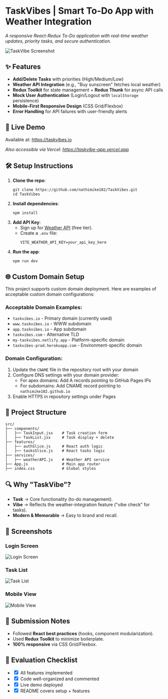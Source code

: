 <!DOCTYPE html>
<html>
<body>
    <h1>TaskVibes | Smart To-Do App with Weather Integration</h1>
    <p><em>A responsive React-Redux To-Do application with real-time weather updates, priority tasks, and secure authentication.</em></p>
    <img src="./scr/images/app-preview.png" alt="TaskVibe Screenshot">
    <h2>✨ Features</h2>
    <ul class="feature-list">
        <li><strong>Add/Delete Tasks</strong> with priorities (High/Medium/Low)</li>
        <li><strong>Weather API Integration</strong> (e.g., "Buy sunscreen" fetches local weather)</li>
        <li><strong>Redux Toolkit</strong> for state management + <strong>Redux Thunk</strong> for async API calls</li>
        <li><strong>Mock User Authentication</strong> (Login/Logout with <code>localStorage</code> persistence)</li>
        <li><strong>Mobile-First Responsive Design</strong> (CSS Grid/Flexbox)</li>
        <li><strong>Error Handling</strong> for API failures with user-friendly alerts</li>
    </ul>
    <h2>🚀 Live Demo</h2>
    <p>Available at: <a href="https://taskvibes.io">https://taskvibes.io</a></p>
    <p><em>Also accessible via Vercel: <a href="https://taskvibe-app.vercel.app">https://taskvibe-app.vercel.app</a></em></p>
    <h2>🛠️ Setup Instructions</h2>
    <ol>
        <li><strong>Clone the repo</strong>:
            <pre><code>git clone https://github.com/nathimike102/TaskVibes.git
cd TaskVibes</code></pre>
        </li>
        <li><strong>Install dependencies</strong>:
            <pre><code>npm install</code></pre>
        </li>
        <li><strong>Add API Key</strong>:
            <ul>
                <li>Sign up for <a href="https://www.weatherapi.com/">Weather API</a> (free tier).</li>
                <li>Create a <code>.env</code> file:
                    <pre><code>VITE_WEATHER_API_KEY=your_api_key_here</code></pre>
                </li>
            </ul>
        </li>
        <li><strong>Run the app</strong>:
            <pre><code>npm run dev</code></pre>
        </li>
    </ol>
    <h2>🌐 Custom Domain Setup</h2>
    <p>This project supports custom domain deployment. Here are examples of acceptable custom domain configurations:</p>
    <h3>Acceptable Domain Examples:</h3>
    <ul>
        <li><code>taskvibes.io</code> - Primary domain (currently used)</li>
        <li><code>www.taskvibes.io</code> - WWW subdomain</li>
        <li><code>app.taskvibes.io</code> - App subdomain</li>
        <li><code>taskvibes.com</code> - Alternative TLD</li>
        <li><code>my-taskvibes.netlify.app</code> - Platform-specific domain</li>
        <li><code>taskvibes-prod.herokuapp.com</code> - Environment-specific domain</li>
    </ul>
    <h3>Domain Configuration:</h3>
    <ol>
        <li>Update the <code>CNAME</code> file in the repository root with your domain</li>
        <li>Configure DNS settings with your domain provider:
            <ul>
                <li>For apex domains: Add A records pointing to GitHub Pages IPs</li>
                <li>For subdomains: Add CNAME record pointing to <code>nathimike102.github.io</code></li>
            </ul>
        </li>
        <li>Enable HTTPS in repository settings under Pages</li>
    </ol>
    <h2>📂 Project Structure</h2>
    <pre><code>src/
├── components/
│   ├── TaskInput.jsx    # Task creation form
│   ├── TaskList.jsx     # Task display + delete
├── features/
│   ├── authSlice.js     # React auth logic
│   ├── tasksSlice.js    # React tasks logic
├── services/
│   ├── weatherAPI.js    # Weather API service
├── App.js               # Main app router
├── index.css            # Global styles</code></pre>
    <h2>🔍 Why "TaskVibe"?</h2>
    <ul>
        <li><strong>Task</strong> → Core functionality (to-do management).</li>
        <li><strong>Vibe</strong> → Reflects the weather-integration feature ("vibe check" for tasks).</li>
        <li><strong>Modern & Memorable</strong> → Easy to brand and recall.</li>
    </ul>
    <h2>📸 Screenshots</h2>
    <div class="screenshot-grid">
        <div>
            <h3>Login Screen</h3>
            <img src="./screenshots/login.png" alt="Login Screen">
        </div>
        <div>
            <h3>Task List</h3>
            <img src="./screenshots/tasks.png" alt="Task List">
        </div>
        <div>
            <h3>Mobile View</h3>
            <img src="./screenshots/mobile.png" alt="Mobile View">
        </div>
    </div>
    <h2>📝 Submission Notes</h2>
    <ul>
        <li>Followed <strong>React best practices</strong> (hooks, component modularization).</li>
        <li>Used <strong>Redux Toolkit</strong> to minimize boilerplate.</li>
        <li><strong>100% responsive</strong> via CSS Grid/Flexbox.</li>
    </ul>
    <h2>🎯 Evaluation Checklist</h2>
    <ul class="checklist">
        <li><input type="checkbox" checked> All features implemented</li>
        <li><input type="checkbox" checked> Code well-organized and commented</li>
        <li><input type="checkbox" checked> Live demo deployed</li>
        <li><input type="checkbox" checked> README covers setup + features</li>
    </ul>
</body>
</html>
